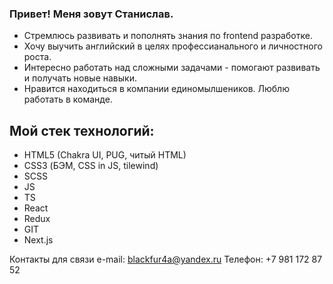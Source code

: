 ### Привет! Меня зовут Станислав.
* Стремлюсь развивать и пополнять знания по frontend разработке.
* Хочу выучить английский в целях профессианального и личностного роста.
* Интересно работать над сложными задачами - помогают развивать и получать новые навыки.
* Нравится находиться в компании единомылшеников. Люблю работать в команде.

## Мой стек технологий:
* HTML5 (Chakra UI, PUG, читый HTML)
* CSS3 (БЭМ, CSS in JS, tilewind)
* SCSS
* JS
* TS
* React
* Redux
* GIT
* Next.js

Контакты для связи
e-mail: blackfur4a@yandex.ru
Телефон: +7 981 172 87 52

<!--
**StasRnD/StasRnD** is a ✨ _special_ ✨ repository because its `README.md` (this file) appears on your GitHub profile.

Here are some ideas to get you started:

- 🔭 I’m currently working on ...
- 🌱 I’m currently learning ...
- 👯 I’m looking to collaborate on ...
- 🤔 I’m looking for help with ...
- 💬 Ask me about ...
- 📫 How to reach me: ...
- 😄 Pronouns: ...
- ⚡ Fun fact: ...
-->
